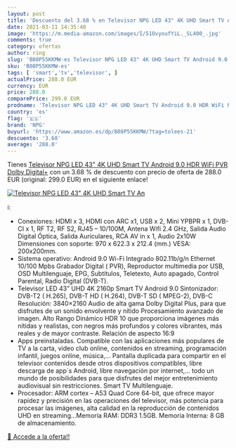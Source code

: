 ```yaml
---
layout: post
title: 'Descuento del 3.68 % en Televisor NPG LED 43" 4K UHD Smart TV An'
date: 2021-03-11 14:35:40
image: 'https://m.media-amazon.com/images/I/51OvyoufYiL._SL400_.jpg'
comments: true
category: ofertas
author: ring
slug: 'B08P55KKMW-es Televisor NPG LED 43" 4K UHD Smart TV Android 9.0 HDR WiFi...'
sku: 'B08P55KKMW-es'
tags: [ 'smart','tv','televisor', ]
actualPrice: 288.0 EUR
currency: EUR
price: 288.0
comparePrice: 299.0 EUR
prodname: 'Televisor NPG LED 43" 4K UHD Smart TV Android 9.0 HDR WiFi PVR Dolby Digital+'
country: 'es'
flag: '🇪🇸'
brand: 'NPG'
buyurl: 'https://www.amazon.es/dp/B08P55KKMW/?tag=tolees-21'
descuento: '3.68'
average: '288.0'
---
```


Tienes [Televisor NPG LED 43" 4K UHD Smart TV Android 9.0 HDR WiFi PVR Dolby Digital+](https://www.amazon.es/dp/B08P55KKMW/?tag=tolees-21) con un 3.68 % de descuento con precio de oferta de 288.0 EUR (original: 299.0 EUR) en el siguiente enlace!

[![Televisor NPG LED 43" 4K UHD Smart TV An](https://m.media-amazon.com/images/I/51OvyoufYiL._SL400_.jpg)](https://www.amazon.es/dp/B08P55KKMW/?tag=tolees-21)

ℹ️:

- Conexiones: HDMI x 3, HDMI con ARC x1, USB x 2, Mini YPBPR x 1, DVB-CI x 1, RF T2, RF S2, RJ45 – 10/100M, Antena Wifi 2.4 GHz, Salida Audio Digital Óptica, Salida Auriculares, RCA AV in x 1, Audio 2x10W Dimensiones con soporte: 970 x 622.3 x 212.4 (mm.) VESA: 200x200mm.
- Sistema operativo: Android 9.0 Wi-Fi Integrado 802.11b/g/n Ethernet 10/100 Mpbs Grabador Digital ( PVR), Reproductor multimedia por USB, OSD Multilenguaje, EPG, Subtítulos, Teletexto, Auto apagado, Control Parental, Radio Digital (DVB-T).
- Televisor LED 43” UHD 4K 2160p Smart TV Android 9.0 Sintonizador: DVB-T2 ( H.265), DVB-T HD ( H.264), DVB-T SD ( MPEG-2), DVB-C Resolución: 3840×2160 Audio de alta gama Dolby Digital Plus, para que disfrutes de un sonido envolvente y nítido Procesamiento avanzado de imagen. Alto Rango Dinámico HDR 10 que proporciona imágenes más nítidas y realistas, con negros más profundos y colores vibrantes, más reales y de mayor contraste. Relación de aspecto 16:9
- Apps preinstaladas. Compatible con las aplicaciones más populares de TV a la carta, video club online, contenidos en streaming, programación infantil, juegos online, música,… Pantalla duplicada para compartir en el televisor contenidos desde otros dispositivos compatibles, libre descarga de app´s Android, libre navegación por internet,… todo un mundo de posibilidades para que disfrutes del mejor entretenimiento audiovisual sin restricciones. Smart TV Multilenguaje.
- Procesador: ARM cortex – A53 Quad Core 64-bit, que ofrece mayor rapidez y precisión en las operaciones del televisor, más potencia para procesar las imágenes, alta calidad en la reproducción de contenidos UHD en streaming…Memoria RAM: DDR3 1.5GB. Memoria Interna: 8 GB de almacenamiento.

[🛒 Accede a la oferta!!](https://www.amazon.es/dp/B08P55KKMW/?tag=tolees-21)
